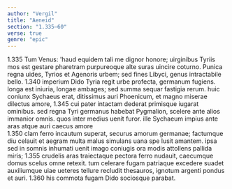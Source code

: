 ```yaml
---
author: "Vergil"
title: "Aeneid"
section: "1.335–60"
verse: true
genre: "epic"
---
```


1.335
  Tum Venus: 'haud equidem tali me dignor honore;
uirginibus Tyriis mos est gestare pharetram
purpureoque alte suras uincire coturno.
Punica regna uides, Tyrios et Agenoris urbem;
sed fines Libyci, genus intractabile bello.
1.340
imperium Dido Tyria regit urbe profecta,
germanum fugiens. longa est iniuria, longae
ambages; sed summa sequar fastigia rerum.
huic coniunx Sychaeus erat, ditissimus auri
Phoenicum, et magno miserae dilectus amore,
1.345
cui pater intactam dederat primisque iugarat
ominibus. sed regna Tyri germanus habebat
Pygmalion, scelere ante alios immanior omnis.
quos inter medius uenit furor. ille Sychaeum
impius ante aras atque auri caecus amore  
1.350
clam ferro incautum superat, securus amorum
germanae; factumque diu celauit et aegram
multa malus simulans uana spe lusit amantem.
ipsa sed in somnis inhumati uenit imago
coniugis ora modis attollens pallida miris;
1.355
crudelis aras traiectaque pectora ferro
nudauit, caecumque domus scelus omne retexit.
tum celerare fugam patriaque excedere suadet
auxiliumque uiae ueteres tellure recludit
thesauros, ignotum argenti pondus et auri.
1.360
his commota fugam Dido sociosque parabat.